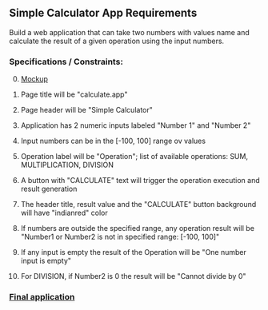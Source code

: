 ## Simple Calculator App Requirements

Build a web application that can take two numbers with values name and 
calculate the result of a given operation using the input numbers.

### Specifications / Constraints:
0. [Mockup](./simpleCalculator_mockup1.JPG)
1. Page title will be "calculate.app"
2. Page header will be "Simple Calculator"
3. Application has 2 numeric inputs labeled "Number 1" and "Number 2"
4. Input numbers can be in the [-100, 100] range ov values
5. Operation label will be "Operation"; list of available operations: SUM, MULTIPLICATION, DIVISION
6. A button with "CALCULATE" text will trigger the operation execution and result generation
7. The header title, result value and the "CALCULATE" button background will have "indianred" color

8. If numbers are outside the specified range, any operation result will be "Number1 or Number2 is not in specified range: [-100, 100]"
9. If any input is empty the result of the Operation will be "One number input is empty"
10. For DIVISION, if Number2 is 0 the result will be "Cannot divide by 0"

### [Final application](http://danrusu.ro/calculate/app.html)




